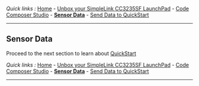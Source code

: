 *Quick links :*
[Home](/README.md) - [Unbox your SimpleLink CC3235SF LaunchPad](UNBOX.md) - [Code Composer Studio](CCSIDE.md) - [**Sensor Data**](SENSORDATA.md) - [Send Data to QuickStart](QUICKSTART.md)
***

## Sensor Data

Proceed to the next section to learn about [QuickStart](QUICKSTART.md)

*Quick links :*
[Home](/README.md) - [Unbox your SimpleLink CC3235SF LaunchPad](UNBOX.md) - [Code Composer Studio](CCSIDE.md) - [**Sensor Data**](SENSORDATA.md) - [Send Data to QuickStart](QUICKSTART.md)
***
